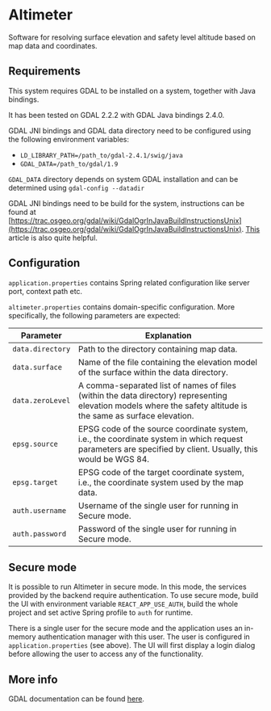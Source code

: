 # Altimeter

Software for resolving surface elevation and safety level altitude based on map data and coordinates.

## Requirements

This system requires GDAL to be installed on a system, together with Java bindings.

It has been tested on GDAL 2.2.2 with GDAL Java bindings 2.4.0.

GDAL JNI bindings and GDAL data directory need to be configured using the following environment variables:

* `LD_LIBRARY_PATH=/path_to/gdal-2.4.1/swig/java`
* `GDAL_DATA=/path_to/gdal/1.9`

`GDAL_DATA` directory depends on system GDAL installation and can be determined using
`gdal-config --datadir`

GDAL JNI bindings need to be build for the system, instructions can be found at [https://trac.osgeo.org/gdal/wiki/GdalOgrInJavaBuildInstructionsUnix](https://trac.osgeo.org/gdal/wiki/GdalOgrInJavaBuildInstructionsUnix).
[This](http://geoexamples.blogspot.com/2012/05/running-gdal-java.html) article is also quite helpful.

## Configuration

`application.properties` contains Spring related configuration like server port, context path etc.

`altimeter.properties` contains domain-specific configuration. More specifically, the following parameters are expected:

| Parameter | Explanation |
| --------- | ----------- |
| `data.directory` | Path to the directory containing map data. |
| `data.surface` | Name of the file containing the elevation model of the surface within the data directory. |
| `data.zeroLevel` | A comma-separated list of names of files (within the data directory) representing elevation models where the safety altitude is the same as surface elevation. |
| `epsg.source` | EPSG code of the source coordinate system, i.e., the coordinate system in which request parameters are specified by client. Usually, this would be WGS 84. |
| `epsg.target` | EPSG code of the target coordinate system, i.e., the coordinate system used by the map data. |
| `auth.username` | Username of the single user for running in Secure mode. |
| `auth.password` | Password of the single user for running in Secure mode. |

## Secure mode

It is possible to run Altimeter in secure mode. In this mode, the services provided by the backend require authentication.
To use secure mode, build the UI with environment variable `REACT_APP_USE_AUTH`, build the whole project and set active Spring profile to `auth` for runtime.

There is a single user for the secure mode and the application uses an in-memory authentication manager with this user. The user is configured
in `application.properties` (see above). The UI will first display a login dialog before allowing the user to access any of the functionality.

## More info

GDAL documentation can be found [here](https://gdal.org/java/index.html?overview-summary.html).
